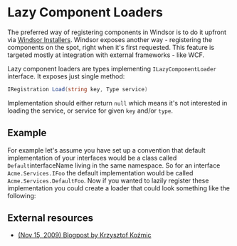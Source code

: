 # Lazy Component Loaders

The preferred way of registering components in Windsor is to do it upfront via [Windsor Installers](installers.md). Windsor exposes another way - registering the components on the spot, right when it's first requested. This feature is targeted mostly at integration with external frameworks - like WCF.

Lazy component loaders are types implementing `ILazyComponentLoader` interface. It exposes just single method:

```csharp
IRegistration Load(string key, Type service)
```

Implementation should either return `null` which means it's not interested in loading the service, or service for given `key` and/or `type`.

## Example

For example let's assume you have set up a convention that default implementation of your interfaces would be a class called `Default`interfaceName living in the same namespace. So for an interface `Acme.Services.IFoo` the default implementation would be called `Acme.Services.DefaultFoo`. Now if you wanted to lazily register these implementation you could create a loader that could look something like the following:

## External resources

* [(Nov 15, 2009) Blogpost by Krzysztof Koźmic](http://kozmic.pl/archive/2009/11/15/castle-windsor-lazy-loading.aspx)